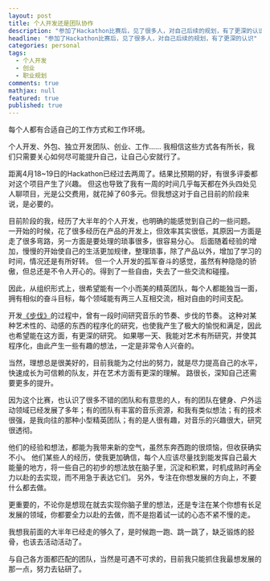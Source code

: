 ```yaml
---
layout: post
title: 个人开发还是团队协作
description: "参加了Hackathon比赛后，见了很多人，对自己后续的规划，有了更深的认识"
headline: "参加了Hackathon比赛后，见了很多人，对自己后续的规划，有了更深的认识"
categories: personal
tags:
  - 个人开发
  - 创业
  - 职业规划
comments: true
mathjax: null
featured: true
published: true
---
```


每个人都有合适自己的工作方式和工作环境。

个人开发、外包、独立开发团队、创业、工作…… 我相信这些方式各有所长，我们只需要关心如何尽可能提升自己，让自己心安就行了。

距离4月18~19日的Hackathon已经过去两周了。结果比预期的好，有很多评委都对这个项目产生了兴趣。
但这也导致了我有一周的时间几乎每天都在外头四处见人聊项目，光是公交费用，就花掉了60多元。但我想这对于自己目前的阶段来说，是必要的。

<!--break-->

目前阶段的我，经历了大半年的个人开发，也明确的能感觉到自己的一些问题。
一开始的时候，花了很多经历在产品的开发上，但效率其实很低，其原因一方面是走了很多弯路，另一方面是要处理的琐事很多，很容易分心。
后面随着经验的增加，慢慢的开始使自己的生活更加规律，整理琐事，除了产品以外，增加了学习的时间，情况还是有所好转。
但一个人开发的孤军奋斗的感觉，虽然有种隐隐的骄傲，但总还是不令人开心的。得到了一些自由，失去了一些交流和碰撞。

因此，从组织形式上，很希望能有一个小而美的精英团队，每个人都能独当一面，拥有相似的奋斗目标，每个领域能有两三人互相交流，相对自由的时间支配。

开发[《步伐》](http://app.tankery.me/pace/cn/)的过程中，曾有一段时间研究音乐的节奏、步伐的节奏。
这种对某种艺术性的、动感的东西的程序化的研究，也使我产生了极大的愉悦和满足，因此也希望能在这方面，有更深的研究。
如果哪一天、我能对艺术有所研究，并使其程序化，由此产生一些有趣的想法，一定是非常令人兴奋的。

当然，理想总是很美好的，目前我能为之付出的努力，就是尽力提高自己的水平，快速成长为可信赖的队友，并在艺术方面有更深的理解。
路很长，深知自己还需要更多的提升。

因为这个比赛，也认识了很多不错的团队和有意思的人，有的团队在健身、户外运动领域已经发展了多年；有的团队有丰富的音乐资源，和我有类似想法；有的技术很强，是我向往的那种小型精英团队；有的是人很有趣，对音乐的兴趣很大，研究很透彻。

他们的经验和想法，都能为我带来新的空气，虽然东奔西跑的很烦恼，但收获确实不小。
他们某些人的经历，使我更加确信，每个人应该尽量找到能发挥自己最大能量的地方，将一些自己的初步的想法放在脑子里，沉淀和积累，时机成熟时再全力以赴的去实现，而不用急于表达它们。
另外，专注在你想发展的方向上，不要什么都去做。

更重要的，不论你是想现在就去实现你脑子里的想法，还是专注在某个你想有长足发展的领域，你都要全力以赴的去做，而不是抱着试一试的心态不紧不慢的走。

我想我前面的大半年已经走的够久了，是时候跑一跑、跳一跳了，缺乏锻炼的胫骨，也该去活动活动了。

与自己各方面都匹配的团队，当然是可遇不可求的，目前我只能抓住我最想发展的那一点，努力去钻研了。
